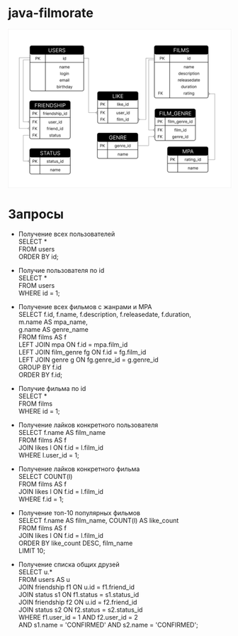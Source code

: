 # java-filmorate
![Схема базы данных](https://github.com/Nastia-N/java-filmorate/blob/main/Filmorate.png)


# Запросы

- Получение всех пользователей  
SELECT *  
FROM users  
ORDER BY id;  

- Получие пользователя по id  
SELECT *  
FROM users  
WHERE id = 1;  

- Получение всех фильмов с жанрами и MPA  
SELECT f.id, f.name, f.description, f.releasedate, f.duration,  
       m.name AS mpa_name,  
       g.name AS genre_name  
FROM films AS f  
LEFT JOIN mpa ON f.id = mpa.film_id  
LEFT JOIN film_genre fg ON f.id = fg.film_id  
LEFT JOIN genre g ON fg.genre_id = g.genre_id  
GROUP BY f.id  
ORDER BY f.id;  

- Получие фильма по id  
SELECT *  
FROM films  
WHERE id = 1;  

- Получение лайков конкретного пользователя  
SELECT f.name AS film_name  
FROM films AS f  
JOIN likes l ON f.id = l.film_id  
WHERE l.user_id = 1;  

- Получение лайков конкретного фильма  
SELECT COUNT(l)  
FROM films AS f  
JOIN likes l ON f.id = l.film_id  
WHERE f.id = 1;  

- Получение топ-10 популярных фильмов  
SELECT f.name AS film_name, COUNT(l) AS like_count  
FROM films AS f  
JOIN likes l ON f.id = l.film_id  
ORDER BY like_count DESC, film_name  
LIMIT 10;  

- Получение списка общих друзей  
SELECT u.*   
FROM users AS u  
JOIN friendship f1 ON u.id = f1.friend_id  
JOIN status s1 ON f1.status = s1.status_id  
JOIN friendship f2 ON u.id = f2.friend_id  
JOIN status s2 ON f2.status = s2.status_id  
WHERE f1.user_id = 1 AND f2.user_id = 2   
  AND s1.name = 'CONFIRMED' AND s2.name = 'CONFIRMED';  


